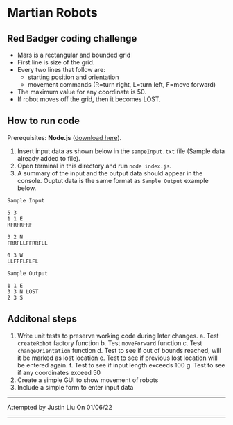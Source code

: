 # Martian Robots

## Red Badger coding challenge

- Mars is a rectangular and bounded grid
- First line is size of the grid.
- Every two lines that follow are:
  - starting position and orientation
  - movement commands (R=turn right, L=turn left, F=move forward)
- The maximum value for any coordinate is 50.
- If robot moves off the grid, then it becomes LOST.

## How to run code

Prerequisites: **Node.js** ([download here](https://nodejs.org/en/download/)).

1. Insert input data as shown below in the `sampeInput.txt` file (Sample data already added to file).
2. Open terminal in this directory and run `node index.js`.
3. A summary of the input and the output data should appear in the console. Ouptut data is the same format as `Sample Output` example below.

```
Sample Input

5 3
1 1 E
RFRFRFRF

3 2 N
FRRFLLFFRRFLL

0 3 W
LLFFFLFLFL
```

```
Sample Output

1 1 E
3 3 N LOST
2 3 S
```
## Additonal steps
1. Write unit tests to preserve working code during later changes.
  a. Test `createRobot` factory function
  b. Test `moveForward` function
  c. Test `changeOrientation` function
  d. Test to see if out of bounds reached, will it be marked as lost location
  e. Test to see if previous lost location will be entered again.
  f. Test to see if input length exceeds 100
  g. Test to see if any coordinates exceed 50
2. Create a simple GUI to show movement of robots
3. Include a simple form to enter input data

---

Attempted by Justin Liu
On 01/06/22

---
